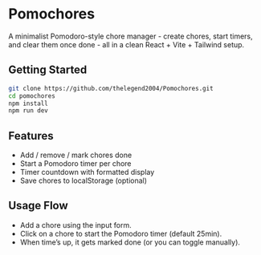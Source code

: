 # Pomochores

A minimalist Pomodoro-style chore manager - create chores, start timers, and clear them once done - all in a clean React + Vite + Tailwind setup.

## Getting Started

```bash
git clone https://github.com/thelegend2004/Pomochores.git
cd pomochores
npm install
npm run dev
```

## Features

- Add / remove / mark chores done
- Start a Pomodoro timer per chore
- Timer countdown with formatted display
- Save chores to localStorage (optional)

## Usage Flow

- Add a chore using the input form.
- Click on a chore to start the Pomodoro timer (default 25min).
- When time’s up, it gets marked done (or you can toggle manually).
